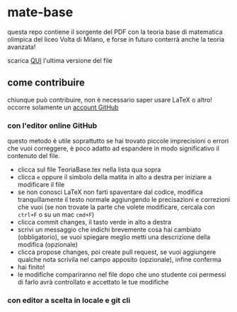 # mate-base

questa repo contiene il sorgente del PDF con la teoria base di matematica olimpica del liceo Volta di Milano,
e forse in futuro conterrà anche la teoria avanzata!

scarica [QUI](https://github.com/BiorgioSecondi/mate-base/releases/download/main/TeoriaBase.pdf) l'ultima versione del file

## come contribuire
chiunque può contribuire, non è necessario saper usare LaTeX o altro!
occorre solamente un [account GitHub](https://github.com/signup?ref_cta=Sign+up&ref_loc=header+logged+out&ref_page=%2F&source=header-home)

### con l'editor online GitHub
questo metodo è utile soprattutto se hai trovato piccole imprecisioni o errori che vuoi correggere,
è poco adatto ad espandere in modo significativo il contenuto del file.

- clicca sul file TeoriaBase.tex nella lista qua sopra
- clicca `e` oppure il simbolo della matita in alto a destra per iniziare a modificare il file
- se non conosci LaTeX non farti spaventare dal codice, modifica tranquillamente il testo normale aggiungendo le precisazioni e correzioni che vuoi (se non trovate la parte che volete modificare, cercala con `ctrl+F` o su un mac `cmd+F`)
- clicca commit changes, il tasto verde in alto a destra
- scrivi un messaggio che indichi brevemente cosa hai cambiato (obbligatorio), se vuoi spiegare meglio metti una descrizione della modifica (opzionale)
- clicca propose changes, poi create pull request, se vuoi aggiungere qualche nota scrivila nel campo apposito (opzionale), infine conferma
- hai finito!
- le modifiche compariranno nel file dopo che uno studente coi permessi di farlo avrà controllato e accettato le tue modifiche

### con editor a scelta in locale e git cli
